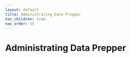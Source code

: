 ```yaml
---
layout: default
title: Administrating Data Prepper
has_children: true
nav_order: 15
---
```


# Administrating Data Prepper